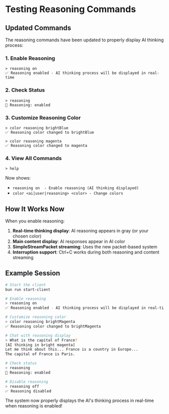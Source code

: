 # Testing Reasoning Commands

## Updated Commands

The reasoning commands have been updated to properly display AI thinking process:

### 1. **Enable Reasoning**
```
> reasoning on
✅ Reasoning enabled - AI thinking process will be displayed in real-time
```

### 2. **Check Status**
```
> reasoning
🧠 Reasoning: enabled
```

### 3. **Customize Reasoning Color**
```
> color reasoning brightBlue
✅ Reasoning color changed to brightBlue

> color reasoning magenta
✅ Reasoning color changed to magenta
```

### 4. **View All Commands**
```
> help
```
Now shows:
- `reasoning on  - Enable reasoning (AI thinking displayed)`
- `color <ai|user|reasoning> <color> - Change colors`

## How It Works Now

When you enable reasoning:

1. **Real-time thinking display**: AI reasoning appears in gray (or your chosen color)
2. **Main content display**: AI responses appear in AI color
3. **SimpleStreamPacket streaming**: Uses the new packet-based system
4. **Interruption support**: Ctrl+C works during both reasoning and content streaming

## Example Session

```bash
# Start the client
bun run start-client

# Enable reasoning
> reasoning on
✅ Reasoning enabled - AI thinking process will be displayed in real-time

# Customize reasoning color
> color reasoning brightMagenta
✅ Reasoning color changed to brightMagenta

# Chat with reasoning display
> What is the capital of France?
[AI thinking in bright magenta]
Let me think about this... France is a country in Europe...
The capital of France is Paris.

# Check status
> reasoning
🧠 Reasoning: enabled

# Disable reasoning
> reasoning off
✅ Reasoning disabled
```

The system now properly displays the AI's thinking process in real-time when reasoning is enabled!
